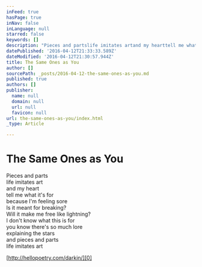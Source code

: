 ```yaml
---
inFeed: true
hasPage: true
inNav: false
inLanguage: null
starred: false
keywords: []
description: "Pieces and partslife imitates artand my hearttell me what it's forbecause I'm feeling soreIs it meant for breaking?Will it make me free like lightning?I don't know what this is foryou know there's so much loreexplaining the starsand pieces and partslife imitates art"
datePublished: '2016-04-12T21:33:33.589Z'
dateModified: '2016-04-12T21:30:57.944Z'
title: The Same Ones as You
author: []
sourcePath: _posts/2016-04-12-the-same-ones-as-you.md
published: true
authors: []
publisher:
  name: null
  domain: null
  url: null
  favicon: null
url: the-same-ones-as-you/index.html
_type: Article

---
```

# The Same Ones as You

Pieces and parts  
life imitates art  
and my heart  
tell me what it's for  
because I'm feeling sore  
Is it meant for breaking?  
Will it make me free like lightning?  
I don't know what this is for  
you know there's so much lore  
explaining the stars  
and pieces and parts  
life imitates art

[http://hellopoetry.com/darkin/][0]

[0]: http://hellopoetry.com/darkin/